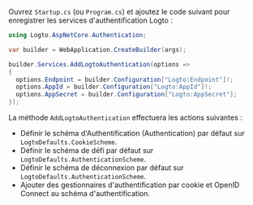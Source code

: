 Ouvrez `Startup.cs` (ou `Program.cs`) et ajoutez le code suivant pour enregistrer les services d'authentification Logto :

```csharp title="Program.cs"
using Logto.AspNetCore.Authentication;

var builder = WebApplication.CreateBuilder(args);

builder.Services.AddLogtoAuthentication(options =>
{
  options.Endpoint = builder.Configuration["Logto:Endpoint"]!;
  options.AppId = builder.Configuration["Logto:AppId"]!;
  options.AppSecret = builder.Configuration["Logto:AppSecret"];
});
```

La méthode `AddLogtoAuthentication` effectuera les actions suivantes :

- Définir le schéma d'Authentification (Authentication) par défaut sur `LogtoDefaults.CookieScheme`.
- Définir le schéma de défi par défaut sur `LogtoDefaults.AuthenticationScheme`.
- Définir le schéma de déconnexion par défaut sur `LogtoDefaults.AuthenticationScheme`.
- Ajouter des gestionnaires d'authentification par cookie et OpenID Connect au schéma d'authentification.
